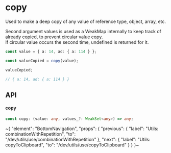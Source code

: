 
# copy

Used to make a deep copy of any value of reference type, object, array, etc.

Second argument values is used as a WeakMap internally to keep track of already copied, to prevent circular value copy. \
If circular value occurs the second time, undefined is returned for it.

```ts
const value = { a: 14, ad: { a: 114 } };

const valueCopied = copy(value);

valueCopied;

// { a: 14, ad: { a: 114 } }
```

## API

#### copy

```ts
const copy: (value: any, values_?: WeakSet<any>) => any;
```

~{
  "element": "BottomNavigation",
  "props": {
    "previous": {
      "label": "Utils: combinationWithRepetition",
      "to": "/dev/utils/use/combinationWithRepetition"
    },
    "next": {
      "label": "Utils: copyToClipboard",
      "to": "/dev/utils/use/copyToClipboard"
    }
  }
}~
